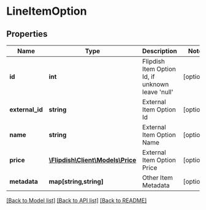 # LineItemOption

## Properties
Name | Type | Description | Notes
------------ | ------------- | ------------- | -------------
**id** | **int** | Flipdish Item Option Id, if unknown leave &#39;null&#39; | [optional] 
**external_id** | **string** | External Item Option Id | [optional] 
**name** | **string** | External Item Option Name | [optional] 
**price** | [**\Flipdish\\Client\Models\Price**](Price.md) | External Item Option Price | [optional] 
**metadata** | **map[string,string]** | Other Item Metadata | [optional] 

[[Back to Model list]](../README.md#documentation-for-models) [[Back to API list]](../README.md#documentation-for-api-endpoints) [[Back to README]](../README.md)



